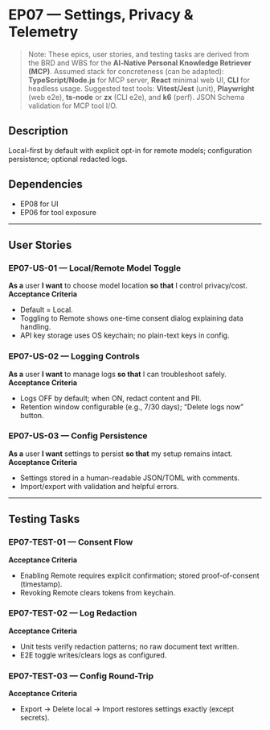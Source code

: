 # EP07 — Settings, Privacy & Telemetry


> Note: These epics, user stories, and testing tasks are derived from the BRD and WBS for the **AI‑Native Personal Knowledge Retriever (MCP)**.
> Assumed stack for concreteness (can be adapted): **TypeScript/Node.js** for MCP server, **React** minimal web UI, **CLI** for headless usage.
> Suggested test tools: **Vitest/Jest** (unit), **Playwright** (web e2e), **ts-node** or **zx** (CLI e2e), and **k6** (perf). JSON Schema validation for MCP tool I/O.


## Description
Local-first by default with explicit opt-in for remote models; configuration persistence; optional redacted logs.

## Dependencies
- EP08 for UI
- EP06 for tool exposure

---

## User Stories

### EP07-US-01 — Local/Remote Model Toggle
**As a** user **I want** to choose model location **so that** I control privacy/cost.
**Acceptance Criteria**
- Default = Local.
- Toggling to Remote shows one-time consent dialog explaining data handling.
- API key storage uses OS keychain; no plain-text keys in config.

### EP07-US-02 — Logging Controls
**As a** user **I want** to manage logs **so that** I can troubleshoot safely.
**Acceptance Criteria**
- Logs OFF by default; when ON, redact content and PII.
- Retention window configurable (e.g., 7/30 days); “Delete logs now” button.

### EP07-US-03 — Config Persistence
**As a** user **I want** settings to persist **so that** my setup remains intact.
**Acceptance Criteria**
- Settings stored in a human-readable JSON/TOML with comments.
- Import/export with validation and helpful errors.

---

## Testing Tasks

### EP07-TEST-01 — Consent Flow
**Acceptance Criteria**
- Enabling Remote requires explicit confirmation; stored proof-of-consent (timestamp).
- Revoking Remote clears tokens from keychain.

### EP07-TEST-02 — Log Redaction
**Acceptance Criteria**
- Unit tests verify redaction patterns; no raw document text written.
- E2E toggle writes/clears logs as configured.

### EP07-TEST-03 — Config Round-Trip
**Acceptance Criteria**
- Export → Delete local → Import restores settings exactly (except secrets).

